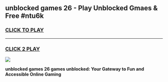 
## unblocked games 26 - Play Unblocked Gmaes & Free #ntu6k
<h3>
<a href="https://premium.freeplayer.one?title=unblocked_games_26&ref=01M">CLICK TO PLAY</a></h3>
<hr>

<h3>
<a href="https://premium.freeplayer.one?title=unblocked_games_26&ref=01M">CLICK 2 PLAY</a>
  
</h3>

<a href="https://premium.freeplayer.one?title=unblocked_games_26&ref=01M"><img src="https://clearcache.store/games.png"></a>


**unblocked games 26 games unblocked: Your Gateway to Fun and Accessible Online Gaming**
